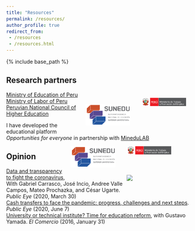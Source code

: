 ```yaml
---
title: "Resources"
permalink: /resources/
author_profile: true
redirect_from:
 - /resources
 - /resources.html
---
```


  {% include base_path %}

## Research partners
[Ministry of Education of Peru](https://www.gob.pe/minedu)<br>
<img class="img-responsive" style="float: right; margin: 0px 20px 20px 10px;" src="/images/MTPE-800px-PCM-Trabajo.png" width="120"> [Ministry of Labor of Peru](https://www.gob.pe/mtpe)<br>
<img class="img-responsive" style="float: right; margin: 0px 20px 20px 0px;" src="/images/SUNEDU.png" width="120"> [Peruvian National Council of Higher Education](https://www.gob.pe/sunedu)<br>

I have developed the educational platform *Opportunities for everyone* in partnership with [MineduLAB](http://www.minedu.gob.pe/minedulab/)<br>
<figure class="third">
	<img class="img-responsive" style="float: right; margin: 0px 20px 20px 10px;" src="/images/MTPE-800px-PCM-Trabajo.png" width="120">
	<img class="img-responsive" style="float: right; margin: 0px 20px 20px 10px;" src="/images/SUNEDU.png" width="120">
	<img class="img-responsive" style="float: right; margin: 0px 20px 20px 10px;" src="/images/OPT.png" width="120">
</figure>


## Opinion
[Data and transparency to fight the coronavirus](https://ojo-publico.com/1718/datos-y-transparencia-para-luchar-contra-el-coronavirus), With Gabriel Carrasco, José Incio, Andree Valle Campos, Mateo Prochazka, and César Ugarte. _Public Eye_ (2020, March 30)<br>
[Cash transfers to face the pandemic: progress, challenges and next steps](https://ojo-publico.com/1852/los-bonos-para-encarar-la-pandemia-avances-retos-y-siguientes-pasos). _Public Eye_ (2020, June 7)<br>
[University or technical institute? Time for education reform](https://elcomercio-pe.translate.goog/economia/peru/universidad-instituto-hora-reforma-educacion-209625-noticia/?_x_tr_sl=es&_x_tr_tl=en&_x_tr_hl=en&_x_tr_pto=sc), with Gustavo Yamada. _El Comercio_ (2016, January 31)
